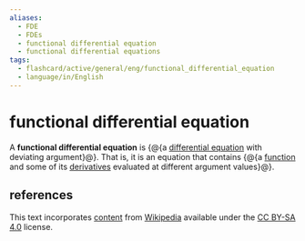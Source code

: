 ```yaml
---
aliases:
  - FDE
  - FDEs
  - functional differential equation
  - functional differential equations
tags:
  - flashcard/active/general/eng/functional_differential_equation
  - language/in/English
---
```


# functional differential equation

A __functional differential equation__ is {@{a [differential equation](differential%20equation.md) with deviating argument}@}. That is, it is an equation that contains {@{a [function](function%20(mathematics).md) and some of its [derivatives](derivative.md) evaluated at different argument values}@}.

## references

This text incorporates [content](https://en.wikipedia.org/wiki/functional_differential_equation) from [Wikipedia](Wikipedia.md) available under the [CC BY-SA 4.0](https://creativecommons.org/licenses/by-sa/4.0/) license.
